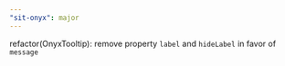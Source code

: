 ```yaml
---
"sit-onyx": major
---
```


refactor(OnyxTooltip): remove property `label` and `hideLabel` in favor of `message`
